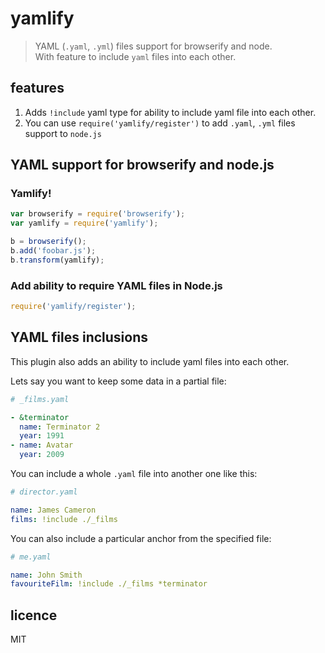 # yamlify

> YAML (`.yaml`, `.yml`) files support for browserify and node.  
> With feature to include `yaml` files into each other.  
         

## features

1. Adds `!include` yaml type for ability to include yaml file 
    into each other.
2. You can use `require('yamlify/register')` to add `.yaml`, `.yml` files
    support to `node.js`


## YAML support for browserify and node.js

### Yamlify!
```js
var browserify = require('browserify');
var yamlify = require('yamlify');

b = browserify();
b.add('foobar.js');
b.transform(yamlify);
```

### Add ability to require YAML files in Node.js
```js
require('yamlify/register');
```


## YAML files inclusions

This plugin also adds an ability to include yaml files into each other.

Lets say you want to keep some data in a partial file:
 
```yaml
# _films.yaml

- &terminator
  name: Terminator 2 
  year: 1991
- name: Avatar
  year: 2009
``` 
 
You can include a whole `.yaml` file into another one like this: 
```yaml
# director.yaml

name: James Cameron 
films: !include ./_films 
```
  
You can also include a particular anchor from the specified file:  

```yaml
# me.yaml

name: John Smith
favouriteFilm: !include ./_films *terminator
```


## licence
MIT